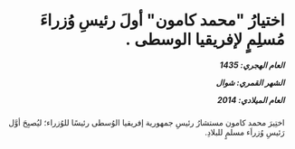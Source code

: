 <h1 dir="rtl">اختيارُ "محمد كامون" أولَ رئيسِ وُزراءَ مُسلِمٍ لإفريقيا الوسطى .</h1>

<h5 dir="rtl">العام الهجري:  1435

الشهر القمري: شوال

العام الميلادي: 2014</h5>

<p dir="rtl">اختِيرَ محمد كامون مستشارُ رئيسِ جمهورية إفريقيا الوُسطى رئيسًا للوُزراء؛ ليُصبِحَ أوَّل رَئيسِ وُزراَء مسلمٍ للبلادِ.</p></br>
